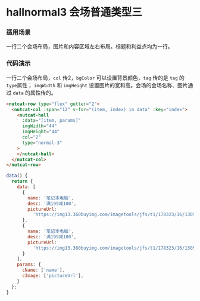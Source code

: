# hallnormal3 会场普通类型三

### 适用场景

一行二个会场布局，图片和内容区域左右布局。标题和利益点均为一行。


### 代码演示

一行二个会场布局，`col` 传2，`bgColor` 可以设置背景颜色，`tag` 传的是 `tag` 的`type`属性；
`imgWidth` 和 `imgHeight` 设置图片的宽和高。会场的会场名称、图片通过 `data` 的属性传的。



```html
<nutcat-row type="flex" gutter="2">
  <nutcat-col :span="12" v-for="(item, index) in data" :key="index">
    <nutcat-hall
      :data="[item, params]"
      imgWidth="44"
      imgHeight="44"
      col="2"
      type="normal-3"
    >
    </nutcat-hall>
  </nutcat-col>
</nutcat-row>
```

```javascript
data() {
  return {
    data: [
      {
        name: '笔记本电脑',
        desc: '满199减100',
        pictureUrl:
          'https://img13.360buyimg.com/imagetools/jfs/t1/178323/16/13057/8574/60e65d04E65aa5608/76469bb0efd62b95.png'
      },
      {
        name: '笔记本电脑',
        desc: '满199减100',
        pictureUrl:
          'https://img13.360buyimg.com/imagetools/jfs/t1/178323/16/13057/8574/60e65d04E65aa5608/76469bb0efd62b95.png'
      }
    ],
    params: {
      cName: ['name'],
      cImage: ['pictureUrl'],
    }
  };
}
```

